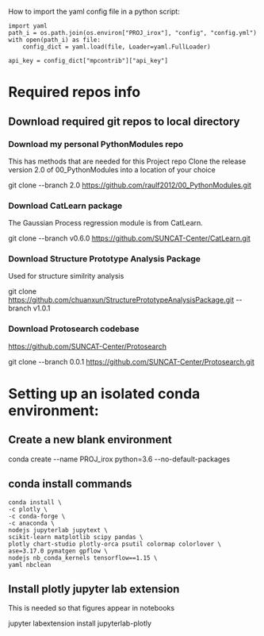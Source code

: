 How to import the yaml config file in a python script:

    import yaml
    path_i = os.path.join(os.environ["PROJ_irox"], "config", "config.yml")
    with open(path_i) as file:
        config_dict = yaml.load(file, Loader=yaml.FullLoader)

    api_key = config_dict["mpcontrib"]["api_key"]


# Required repos info

## Download required git repos to local directory

### Download my personal PythonModules repo
This has methods that are needed for this Project repo
Clone the release version 2.0 of 00_PythonModules into a location of your choice

git clone --branch 2.0 https://github.com/raulf2012/00_PythonModules.git

### Download CatLearn package
The Gaussian Process regression module is from CatLearn.

git clone --branch v0.6.0 https://github.com/SUNCAT-Center/CatLearn.git

### Download Structure Prototype Analysis Package
Used for structure similrity analysis

git clone https://github.com/chuanxun/StructurePrototypeAnalysisPackage.git --branch v1.0.1

### Download Protosearch codebase

https://github.com/SUNCAT-Center/Protosearch

git clone --branch 0.0.1 https://github.com/SUNCAT-Center/Protosearch.git



# Setting up an isolated conda environment:

## Create a new blank environment

conda create --name PROJ_irox python=3.6 --no-default-packages

## conda install commands
    conda install \
    -c plotly \
    -c conda-forge \
    -c anaconda \
    nodejs jupyterlab jupytext \
    scikit-learn matplotlib scipy pandas \
    plotly chart-studio plotly-orca psutil colormap colorlover \
    ase=3.17.0 pymatgen gpflow \
    nodejs nb_conda_kernels tensorflow==1.15 \
    yaml nbclean

## Install plotly jupyter lab extension

This is needed so that figures appear in notebooks

jupyter labextension install jupyterlab-plotly
